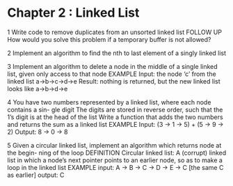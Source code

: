 # Chapter 2 : Linked List


1 Write code to remove duplicates from an unsorted linked list FOLLOW UP How would you solve this problem if a temporary buffer is not allowed?

2 Implement an algorithm to find the nth to last element of a singly linked list

3 Implement an algorithm to delete a node in the middle of a single linked list, given only access to that node
EXAMPLE
Input: the node ‘c’ from the linked list a->b->c->d->e
Result: nothing is returned, but the new linked list looks like a->b->d->e

4 You have two numbers represented by a linked list, where each node contains a sin- gle digit The digits are stored in reverse order, such that the 1’s digit is at the head of the list Write a function that adds the two numbers and returns the sum as a linked list
EXAMPLE
Input: (3 -> 1 -> 5) + (5 -> 9 -> 2)
Output: 8 -> 0 -> 8

5 Given a circular linked list, implement an algorithm which returns node at the begin- ning of the loop
DEFINITION
Circular linked list: A (corrupt) linked list in which a node’s next pointer points to an earlier node, so as to make a loop in the linked list
EXAMPLE
input: A -> B -> C -> D -> E -> C [the same C as earlier]
output: C